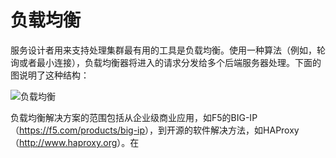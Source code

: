 # 负载均衡

服务设计者用来支持处理集群最有用的工具是负载均衡。使用一种算法（例如，轮询或者最小连接），负载均衡器将进入的请求分发给多个后端服务器处理。下面的图说明了这种结构：

![负载均衡](http://ofboy2upv.bkt.clouddn.com/%E8%B4%9F%E8%BD%BD%E5%9D%87%E8%A1%A1.PNG)

负载均衡解决方案的范围包括从企业级商业应用，如F5的BIG-IP（<https://f5.com/products/big-ip>），到开源的软件解决方法，如HAProxy（<http://www.haproxy.org>）。在